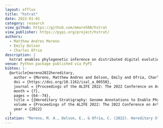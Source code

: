```yaml
---
layout: efflux
title: "hstrat"
date: 2022-01-01
category: research
view_github: https://github.com/mmore500/hstrat
view_publisher: https://pypi.org/project/hstrat/
authors:
  - Matthew Andres Moreno
  - Emily Dolson
  - Charles Ofria
description: |
  hstrat enables phylogenetic inference on distributed digital evolution populations.
venue: Python package published via PyPI
bibtex: |-
  @article{moreno2022hereditary,
    author = {Moreno, Matthew Andres and Dolson, Emily and Ofria, Charles},
    doi = {https://doi.org/10.1162/isal_a_00550},
    journal = {Proceedings of the ALIFE 2022: The 2022 Conference on Artificial Life},
    month = {7},
    pages = {64--74},
    title = {{Hereditary Stratigraphy: Genome Annotations to Enable Phylogenetic Inference over Distributed Populations}},
    volume = {Proceedings of the ALIFE 2022: The 2022 Conference on Artificial Life},
    year = {2022}
  }
citation: "Moreno, M. A., Dolson, E., & Ofria, C. (2022). Hereditary Stratigraphy: Genome Annotations to Enable Phylogenetic Inference over Distributed Populations. Proceedings of the ALIFE 2022: The 2022 Conference on Artificial Life, Proceedings of the ALIFE 2022: The 2022 Conference on Artificial Life(), 64–74. https://doi.org/https://doi.org/10.1162/isal_a_00550"
---
```


